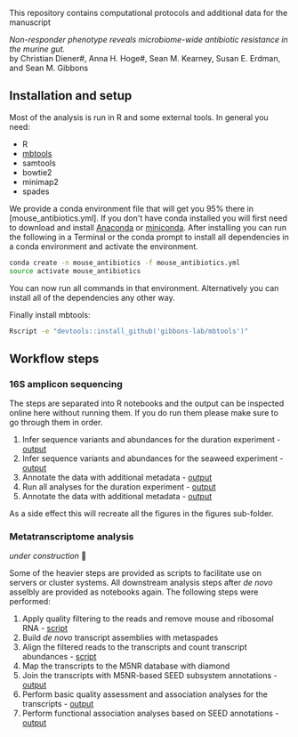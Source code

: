 This repository contains computational protocols and additional data
for the manuscript

*Non-responder phenotype reveals microbiome-wide antibiotic resistance in the murine gut.*<br>
by Christian Diener#, Anna H. Hoge#, Sean M. Kearney, Susan E. Erdman, and Sean M. Gibbons

## Installation and setup

Most of the analysis is run in R and some external tools. In general you need:

- R
- [mbtools](https://github.com/gibbons-lab/mbtools)
- samtools
- bowtie2
- minimap2
- spades

We provide a conda environment file that will get you 95% there in [mouse_antibiotics.yml]. If you don't have
conda installed you will first need to download and install [Anaconda](https://www.anaconda.com/distribution/) or [miniconda](https://docs.conda.io/en/latest/miniconda.html). After installing you can run the following in a Terminal
or the conda prompt to install all dependencies in a conda environment and activate the environment.

```bash
conda create -n mouse_antibiotics -f mouse_antibiotics.yml
source activate mouse_antibiotics
```

You can now run all commands in that environment. Alternatively you can install all of the dependencies 
any other way. 

Finally install mbtools:

```bash
Rscript -e "devtools::install_github('gibbons-lab/mbtools')"
```

## Workflow steps

### 16S amplicon sequencing

The steps are separated into R notebooks and the output can be inspected online here without running them.
If you do run them please make sure to go through them in order.

1. Infer sequence variants and abundances for the duration experiment - [output](https://gibbons-lab.github.io/mouse_antibiotics/asvs_duration.nb.html)
2. Infer sequence variants and abundances for the seaweed experiment - [output](https://gibbons-lab.github.io/mouse_antibiotics/asvs_seaweed.nb.html)
3. Annotate the data with additional metadata - [output](https://gibbons-lab.github.io/mouse_antibiotics/preprocessing.nb.html)
4. Run all analyses for the duration experiment - [output](https://gibbons-lab.github.io/mouse_antibiotics/duration.nb.html)
5. Annotate the data with additional metadata - [output](https://gibbons-lab.github.io/mouse_antibiotics/seaweed.nb.html) 

As a side effect this will recreate all the figures in the figures sub-folder.

### Metatranscriptome analysis

*under construction* :construction:

Some of the heavier steps are provided as scripts to facilitate use on servers or cluster
systems. All downstream analysis steps after *de novo* asselbly are provided as notebooks 
again. The following steps were performed:

1. Apply quality filtering to the reads and remove mouse and ribosomal RNA - [script](preprocess_rnaseq.R)
2. Build *de novo* transcript assemblies with metaspades
3. Align the filtered reads to the transcripts and count transcript abundances - [script](txcount.R)
4. Map the transcripts to the M5NR database with diamond
5. Join the transcripts with M5NR-based SEED subsystem annotations - [output](https://gibbons-lab.github.io/mouse_antibiotics/annotations.nb.html)
6. Perform basic quality assessment and association analyses for the transcripts - [output](https://gibbons-lab.github.io/mouse_antibiotics/transcripts.nb.html)
7. Perform functional association analyses based on SEED annotations - [output](https://gibbons-lab.github.io/mouse_antibiotics/functional.nb.html)